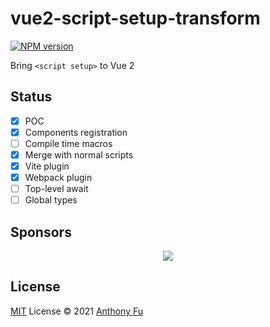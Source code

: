 # vue2-script-setup-transform

[![NPM version](https://img.shields.io/npm/v/vue2-script-setup-transform?color=a1b858&label=)](https://www.npmjs.com/package/vue2-script-setup-transform)

Bring `<script setup>` to Vue 2

## Status

- [x] POC
- [x] Components registration
- [ ] Compile time macros
- [x] Merge with normal scripts
- [x] Vite plugin
- [x] Webpack plugin
- [ ] Top-level await
- [ ] Global types

## Sponsors

<p align="center">
  <a href="https://cdn.jsdelivr.net/gh/antfu/static/sponsors.svg">
    <img src='https://cdn.jsdelivr.net/gh/antfu/static/sponsors.svg'/>
  </a>
</p>

## License

[MIT](./LICENSE) License © 2021 [Anthony Fu](https://github.com/antfu)

